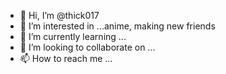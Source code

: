 - 👋 Hi, I’m @thick017
- 👀 I’m interested in ...anime, making new friends 
- 🌱 I’m currently learning ...
- 💞️ I’m looking to collaborate on ...
- 📫 How to reach me ...

<!---
thick017/thick017 is a ✨ special ✨ repository because its `README.md` (this file) appears on your GitHub profile.
You can click the Preview link to take a look at your changes.
--->
